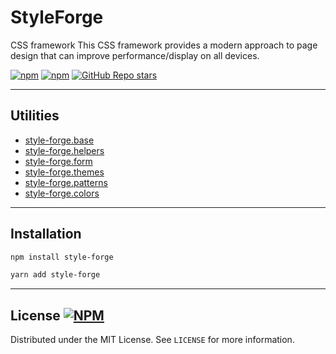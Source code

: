 # StyleForge
CSS framework
This CSS framework provides a modern approach to page design that can improve performance/display on all devices.

[![npm](https://img.shields.io/npm/v/style-forge)][npm-link]
[![npm](https://img.shields.io/npm/dm/style-forge)][npm-link]
[![GitHub Repo stars](https://img.shields.io/github/stars/sarmaged/style-forge?style=social)][github-link]

<hr />

## Utilities
- [style-forge.base][npm-link-base] 
- [style-forge.helpers][npm-link-helpers] 
- [style-forge.form][npm-link-form] 
- [style-forge.themes][npm-link-themes] 
- [style-forge.patterns][npm-link-patterns] 
- [style-forge.colors][npm-link-colors]

<hr />

## Installation
```bash
npm install style-forge
```
```bash
yarn add style-forge
```

<hr />

## License [![NPM](https://img.shields.io/npm/l/style-forge)](https://github.com/Sarmaged/style-forge/blob/main/LICENSE)

Distributed under the MIT License. See `LICENSE` for more information.

[npm-link]: https://www.npmjs.com/package/style-forge
[npm-link-base]: https://www.npmjs.com/package/style-forge.base
[npm-link-helpers]: https://www.npmjs.com/package/style-forge.helpers
[npm-link-form]: https://www.npmjs.com/package/style-forge.form
[npm-link-themes]: https://www.npmjs.com/package/style-forge.themes
[npm-link-patterns]: https://www.npmjs.com/package/style-forge.patterns
[npm-link-colors]: https://www.npmjs.com/package/style-forge.colors

[github-link]: https://github.com/Sarmaged/style-forge
